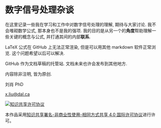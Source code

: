 # 数字信号处理杂谈

在这里记录一些我在学习和工作中对数字信号处理的理解, 期待与大家讨论.
我不会堆砌数学公式, 那本身也不是我的强项.
我的目的是从另一个的**角度**帮助理解一些关键的概念与公式, 并打通其间的内部**联系**.

LaTeX 公式在 GitHub 上无法正常渲染, 但是可以用其他 markdown 软件正常浏览.
这个问题希望以后可以解决.

GitHub 作为文档草稿的托管站.
文档未来也许会发布到其他地方.

内容除非注明, 皆为原创.

刘肖 PhD

x.liu@dal.ca

[![知识共享许可协议](https://i.creativecommons.org/l/by-nc-sa/4.0/88x31.png "license")](http://creativecommons.org/licenses/by-nc-sa/4.0/)

本作品采用[知识共享署名-非商业性使用-相同方式共享 4.0 国际许可协议](http://creativecommons.org/licenses/by-nc-sa/4.0/)进行许可。
